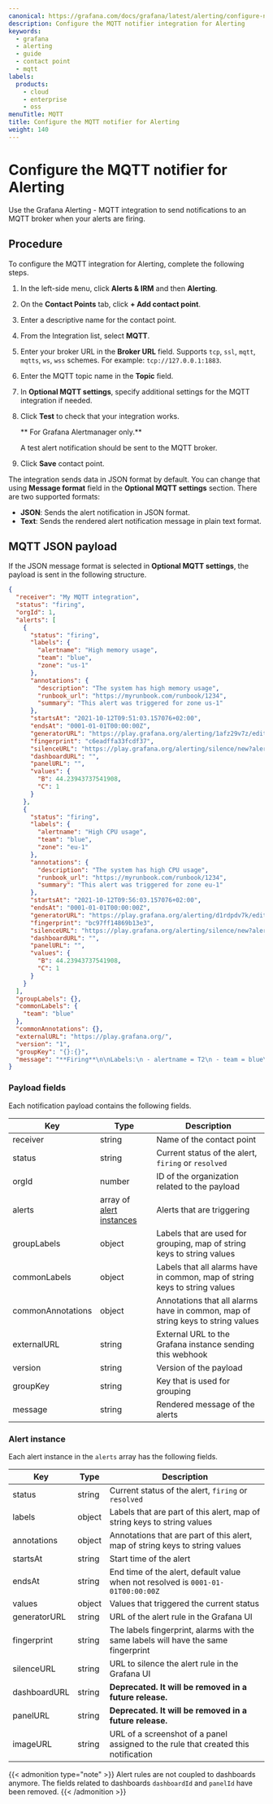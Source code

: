 ```yaml
---
canonical: https://grafana.com/docs/grafana/latest/alerting/configure-notifications/manage-contact-points/integrations/configure-mqtt/
description: Configure the MQTT notifier integration for Alerting
keywords:
  - grafana
  - alerting
  - guide
  - contact point
  - mqtt
labels:
  products:
    - cloud
    - enterprise
    - oss
menuTitle: MQTT
title: Configure the MQTT notifier for Alerting
weight: 140
---
```


# Configure the MQTT notifier for Alerting

Use the Grafana Alerting - MQTT integration to send notifications to an MQTT broker when your alerts are firing.

## Procedure

To configure the MQTT integration for Alerting, complete the following steps.

1. In the left-side menu, click **Alerts & IRM** and then **Alerting**.
1. On the **Contact Points** tab, click **+ Add contact point**.
1. Enter a descriptive name for the contact point.
1. From the Integration list, select **MQTT**.
1. Enter your broker URL in the **Broker URL** field. Supports `tcp`, `ssl`, `mqtt`, `mqtts`, `ws`, `wss` schemes. For example: `tcp://127.0.0.1:1883`.
1. Enter the MQTT topic name in the **Topic** field.
1. In **Optional MQTT settings**, specify additional settings for the MQTT integration if needed.
1. Click **Test** to check that your integration works.

   ** For Grafana Alertmanager only.**

   A test alert notification should be sent to the MQTT broker.

1. Click **Save** contact point.

The integration sends data in JSON format by default. You can change that using **Message format** field in the **Optional MQTT settings** section. There are two supported formats:

- **JSON**: Sends the alert notification in JSON format.
- **Text**: Sends the rendered alert notification message in plain text format.

## MQTT JSON payload

If the JSON message format is selected in **Optional MQTT settings**, the payload is sent in the following structure.

```json
{
  "receiver": "My MQTT integration",
  "status": "firing",
  "orgId": 1,
  "alerts": [
    {
      "status": "firing",
      "labels": {
        "alertname": "High memory usage",
        "team": "blue",
        "zone": "us-1"
      },
      "annotations": {
        "description": "The system has high memory usage",
        "runbook_url": "https://myrunbook.com/runbook/1234",
        "summary": "This alert was triggered for zone us-1"
      },
      "startsAt": "2021-10-12T09:51:03.157076+02:00",
      "endsAt": "0001-01-01T00:00:00Z",
      "generatorURL": "https://play.grafana.org/alerting/1afz29v7z/edit",
      "fingerprint": "c6eadffa33fcdf37",
      "silenceURL": "https://play.grafana.org/alerting/silence/new?alertmanager=grafana&matchers=alertname%3DT2%2Cteam%3Dblue%2Czone%3Dus-1",
      "dashboardURL": "",
      "panelURL": "",
      "values": {
        "B": 44.23943737541908,
        "C": 1
      }
    },
    {
      "status": "firing",
      "labels": {
        "alertname": "High CPU usage",
        "team": "blue",
        "zone": "eu-1"
      },
      "annotations": {
        "description": "The system has high CPU usage",
        "runbook_url": "https://myrunbook.com/runbook/1234",
        "summary": "This alert was triggered for zone eu-1"
      },
      "startsAt": "2021-10-12T09:56:03.157076+02:00",
      "endsAt": "0001-01-01T00:00:00Z",
      "generatorURL": "https://play.grafana.org/alerting/d1rdpdv7k/edit",
      "fingerprint": "bc97ff14869b13e3",
      "silenceURL": "https://play.grafana.org/alerting/silence/new?alertmanager=grafana&matchers=alertname%3DT1%2Cteam%3Dblue%2Czone%3Deu-1",
      "dashboardURL": "",
      "panelURL": "",
      "values": {
        "B": 44.23943737541908,
        "C": 1
      }
    }
  ],
  "groupLabels": {},
  "commonLabels": {
    "team": "blue"
  },
  "commonAnnotations": {},
  "externalURL": "https://play.grafana.org/",
  "version": "1",
  "groupKey": "{}:{}",
  "message": "**Firing**\n\nLabels:\n - alertname = T2\n - team = blue\n - zone = us-1\nAnnotations:\n - description = This is the alert rule checking the second system\n - runbook_url = https://myrunbook.com\n - summary = This is my summary\nSource: https://play.grafana.org/alerting/1afz29v7z/edit\nSilence: https://play.grafana.org/alerting/silence/new?alertmanager=grafana&matchers=alertname%3DT2%2Cteam%3Dblue%2Czone%3Dus-1\n\nLabels:\n - alertname = T1\n - team = blue\n - zone = eu-1\nAnnotations:\nSource: https://play.grafana.org/alerting/d1rdpdv7k/edit\nSilence: https://play.grafana.org/alerting/silence/new?alertmanager=grafana&matchers=alertname%3DT1%2Cteam%3Dblue%2Czone%3Deu-1\n"
}
```

### Payload fields

Each notification payload contains the following fields.

| Key               | Type                                        | Description                                                                     |
| ----------------- | ------------------------------------------- | ------------------------------------------------------------------------------- |
| receiver          | string                                      | Name of the contact point                                                       |
| status            | string                                      | Current status of the alert, `firing` or `resolved`                             |
| orgId             | number                                      | ID of the organization related to the payload                                   |
| alerts            | array of [alert instances](#alert-instance) | Alerts that are triggering                                                      |
| groupLabels       | object                                      | Labels that are used for grouping, map of string keys to string values          |
| commonLabels      | object                                      | Labels that all alarms have in common, map of string keys to string values      |
| commonAnnotations | object                                      | Annotations that all alarms have in common, map of string keys to string values |
| externalURL       | string                                      | External URL to the Grafana instance sending this webhook                       |
| version           | string                                      | Version of the payload                                                          |
| groupKey          | string                                      | Key that is used for grouping                                                   |
| message           | string                                      | Rendered message of the alerts                                                  |

### Alert instance

Each alert instance in the `alerts` array has the following fields.

| Key          | Type   | Description                                                                        |
| ------------ | ------ | ---------------------------------------------------------------------------------- |
| status       | string | Current status of the alert, `firing` or `resolved`                                |
| labels       | object | Labels that are part of this alert, map of string keys to string values            |
| annotations  | object | Annotations that are part of this alert, map of string keys to string values       |
| startsAt     | string | Start time of the alert                                                            |
| endsAt       | string | End time of the alert, default value when not resolved is `0001-01-01T00:00:00Z`   |
| values       | object | Values that triggered the current status                                           |
| generatorURL | string | URL of the alert rule in the Grafana UI                                            |
| fingerprint  | string | The labels fingerprint, alarms with the same labels will have the same fingerprint |
| silenceURL   | string | URL to silence the alert rule in the Grafana UI                                    |
| dashboardURL | string | **Deprecated. It will be removed in a future release.**                            |
| panelURL     | string | **Deprecated. It will be removed in a future release.**                            |
| imageURL     | string | URL of a screenshot of a panel assigned to the rule that created this notification |

{{< admonition type="note" >}}
Alert rules are not coupled to dashboards anymore. The fields related to dashboards `dashboardId` and `panelId` have been removed.
{{< /admonition >}}

